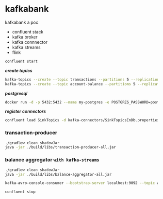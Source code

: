 # kafkabank
kafkabank a poc

 - confluent stack
 - kafka broker
 - kafka connnector
 - kafka streams
 - flink

```sh
confluent start
```



__*create topics*__
```sh
kafka-topics --create --topic transactions --partitions 5 --replication-factor 1 --zookeeper localhost:2181
kafka-topics --create --topic account-balance --partitions 5 --replication-factor 1 --zookeeper localhost:2181
```

__*postgresql*__
```sh
docker run -d -p 5432:5432 --name my-postgres -e POSTGRES_PASSWORD=postgres postgres:9.6
```

__*register connectors*__
```sh
confluent load SinkTopics -d kafka-connectors/SinkTopicsInDb.properties
```

### transaction-producer

```sh
./gradlew clean shadowJar
java -jar ./build/libs/transaction-producer-all.jar
```


### balance aggregator `with kafka-streams` 

```sh
./gradlew clean shadowJar
java -jar ./build/libs/balance-aggregator-all.jar
```

```sh
kafka-avro-console-consumer --bootstrap-server localhost:9092 --topic account-balance --from-beginning
``` 
 
 
```sh
confluent stop
```
